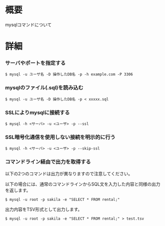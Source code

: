# 概要
mysqlコマンドについて

# 詳細

### サーバやポートを指定する
```
$ mysql -u ユーザ名 -D 操作したDB名 -p -h example.com -P 3306
```

### mysqlのファイル(.sql)を読み込む
```
$ mysql -u ユーザ名 -D 操作したDB名 -p < xxxxx.sql
```

### SSLによりmysqlに接続する
```
$ mysql -h <サーバ> -u <ユーザ> -p --ssl
```

### SSL暗号化通信を使用しない接続を明示的に行う
```
$ mysql -h <サーバ> -u <ユーザ> -p --skip-ssl
```

### コマンドライン経由で出力を取得する
以下の2つのコマンドは出力が異なりますので注意してください。

以下の場合には、通常のコマンドラインからSQL文を入力した内容と同様の出力を返します。
```
$ mysql -u root -p sakila -e "SELECT * FROM rental;"
```

出力内容をTSV形式として出力します。
```
$ mysql -u root -p sakila -e "SELECT * FROM rental;" > test.tsv
```
